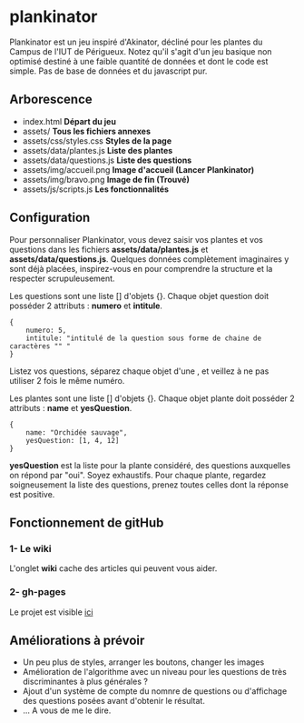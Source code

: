 # plankinator

Plankinator est un jeu inspiré d'Akinator, décliné pour les plantes du Campus de l'IUT de Périgueux. Notez qu'il s'agit d'un jeu basique non optimisé destiné à une faible quantité de données et dont le code est simple. Pas de base de données et du javascript pur.

## Arborescence
- index.html **Départ du jeu**
- assets/ **Tous les fichiers annexes**
- assets/css/styles.css **Styles de la page**
- assets/data/plantes.js **Liste des plantes**
- assets/data/questions.js **Liste des questions**
- assets/img/accueil.png **Image d'accueil (Lancer Plankinator)**
- assets/img/bravo.png **Image de fin (Trouvé)**
- assets/js/scripts.js **Les fonctionnalités**

## Configuration
Pour personnaliser Plankinator, vous devez saisir vos plantes et vos questions dans les fichiers **assets/data/plantes.js** et **assets/data/questions.js**.
Quelques données complètement imaginaires y sont déjà placées, inspirez-vous en pour comprendre la structure et la respecter scrupuleusement.

Les questions sont une liste [] d'objets {}. Chaque objet question doit posséder 2 attributs : **numero** et **intitule**.   
``` 
{
    numero: 5,
    intitule: "intitulé de la question sous forme de chaine de caractères "" "
} 
```
Listez vos questions, séparez chaque objet d'une , et veillez à ne pas utiliser 2 fois le même numéro.   
   
Les plantes sont une liste [] d'objets {}. Chaque objet plante doit posséder 2 attributs : **name** et **yesQuestion**.

``` 
{
    name: "Orchidée sauvage",
    yesQuestion: [1, 4, 12]
} 
```
**yesQuestion** est la liste pour la plante considéré, des questions auxquelles on répond par "oui". Soyez exhaustifs. Pour chaque plante, regardez soigneusement la liste des questions, prenez toutes celles dont la réponse est positive.

## Fonctionnement de gitHub
### 1- Le wiki   
L'onglet **wiki** cache des articles qui peuvent vous aider.   
### 2- gh-pages   
Le projet est visible [ici](https://svconvert.github.io/plankinator/)   

## Améliorations à prévoir
- Un peu plus de styles, arranger les boutons, changer les images
- Amélioration de l'algorithme avec un niveau pour les questions de très discriminantes à plus générales ?
- Ajout d'un système de compte du nomnre de questions ou d'affichage des questions posées avant d'obtenir le résultat.
- ... A vous de me le dire.